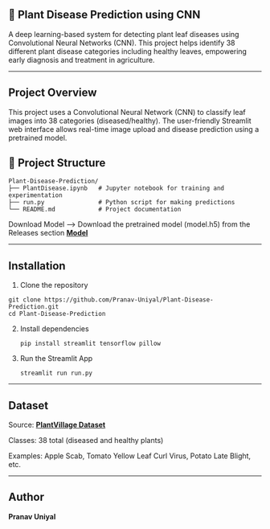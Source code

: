 ## 🌿 Plant Disease Prediction using CNN
A deep learning-based system for detecting plant leaf diseases using Convolutional Neural Networks (CNN). This project helps identify 38 different plant disease categories including healthy leaves, empowering early diagnosis and treatment in agriculture.

----
## Project Overview
This project uses a Convolutional Neural Network (CNN) to classify leaf images into 38 categories (diseased/healthy). The user-friendly Streamlit web interface allows real-time image upload and disease prediction using a pretrained model.

## 📁 Project Structure
```
Plant-Disease-Prediction/
├── PlantDisease.ipynb   # Jupyter notebook for training and experimentation
├── run.py               # Python script for making predictions
└── README.md            # Project documentation
```
Download Model --> Download the pretrained model (model.h5) from the Releases section
[**Model**](https://github.com/Pranav-Uniyal/Plant-Disease-Prediction/releases/tag/CNN-model)

 ---
## Installation
1. Clone the repository
```
git clone https://github.com/Pranav-Uniyal/Plant-Disease-Prediction.git
cd Plant-Disease-Prediction
```
2. Install dependencies
   ```
   pip install streamlit tensorflow pillow
   ```
3. Run the Streamlit App
   ```
   streamlit run run.py
   ```
---
## Dataset
Source: **[PlantVillage Dataset](https://www.kaggle.com/datasets/abdallahalidev/plantvillage-dataset)**

Classes: 38 total (diseased and healthy plants)

Examples: Apple Scab, Tomato Yellow Leaf Curl Virus, Potato Late Blight, etc.

---
## Author
**Pranav Uniyal**


